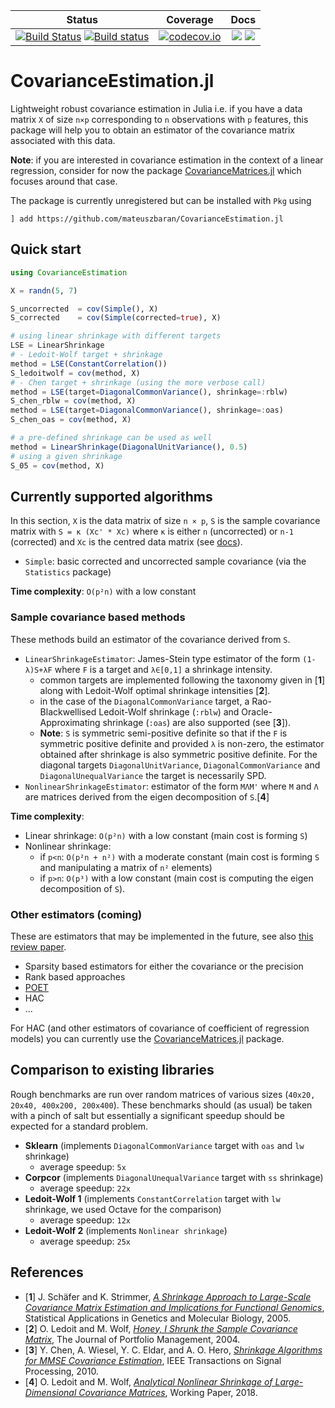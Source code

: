 | Status | Coverage | Docs |
| :----: | :----: | :----: |
| [![Build Status](https://travis-ci.com/mateuszbaran/CovarianceEstimation.jl.svg?branch=master)](https://travis-ci.com/mateuszbaran/CovarianceEstimation.jl) [![Build status](https://ci.appveyor.com/api/projects/status/7riq3mtk8wy6k3yl?svg=true)](https://ci.appveyor.com/project/mateuszbaran/covarianceestimation-jl) | [ ![codecov.io](http://codecov.io/github/mateuszbaran/CovarianceEstimation.jl/coverage.svg?branch=master)](http://codecov.io/github/mateuszbaran/CovarianceEstimation.jl?branch=master) | [![](https://img.shields.io/badge/docs-stable-blue.svg)](https://mateuszbaran.github.io/CovarianceEstimation.jl/stable) [![](https://img.shields.io/badge/docs-dev-blue.svg)](https://mateuszbaran.github.io/CovarianceEstimation.jl/dev) |

# CovarianceEstimation.jl

Lightweight robust covariance estimation in Julia i.e. if you have a data matrix `X` of size `n×p` corresponding to `n` observations with `p` features, this package will help you to obtain an estimator of the covariance matrix associated with this data.

**Note**: if you are interested in covariance estimation in the context of a linear regression, consider for now the package [CovarianceMatrices.jl](https://github.com/gragusa/CovarianceMatrices.jl) which focuses around that case.

The package is currently unregistered but can be installed with `Pkg` using

```julia-repl
] add https://github.com/mateuszbaran/CovarianceEstimation.jl
```

## Quick start

```julia
using CovarianceEstimation

X = randn(5, 7)

S_uncorrected  = cov(Simple(), X)
S_corrected    = cov(Simple(corrected=true), X)

# using linear shrinkage with different targets
LSE = LinearShrinkage
# - Ledoit-Wolf target + shrinkage
method = LSE(ConstantCorrelation())
S_ledoitwolf = cov(method, X)
# - Chen target + shrinkage (using the more verbose call)
method = LSE(target=DiagonalCommonVariance(), shrinkage=:rblw)
S_chen_rblw = cov(method, X)
method = LSE(target=DiagonalCommonVariance(), shrinkage=:oas)
S_chen_oas = cov(method, X)

# a pre-defined shrinkage can be used as well
method = LinearShrinkage(DiagonalUnitVariance(), 0.5)
# using a given shrinkage
S_05 = cov(method, X)
```

## Currently supported algorithms

In this section, `X` is the data matrix of size `n × p`, `S` is the sample covariance matrix with `S = κ (Xc' * Xc)` where `κ` is either `n` (uncorrected) or `n-1` (corrected) and `Xc` is the centred data matrix (see [docs](https://mateuszbaran.github.io/CovarianceEstimation.jl/dev)).

* `Simple`: basic corrected and uncorrected sample covariance (via the `Statistics` package)

**Time complexity**: `O(p²n)` with a low constant

### Sample covariance based methods

These methods build an estimator of the covariance derived from `S`.

* `LinearShrinkageEstimator`: James-Stein type estimator of the form `(1-λ)S+λF` where `F` is a target and `λ∈[0,1]` a shrinkage intensity.
  - common targets are implemented following the taxonomy given in [**1**] along with Ledoit-Wolf optimal shrinkage intensities [**2**].
  - in the case of the `DiagonalCommonVariance` target, a Rao-Blackwellised Ledoit-Wolf shrinkage (`:rblw`) and Oracle-Approximating shrinkage (`:oas`) are also supported (see [**3**]).
  - **Note**: `S` is symmetric semi-positive definite so that if the `F` is symmetric positive definite and provided `λ` is non-zero, the estimator obtained after shrinkage is also symmetric positive definite. For the diagonal targets `DiagonalUnitVariance`, `DiagonalCommonVariance` and `DiagonalUnequalVariance` the target is necessarily SPD.
* `NonlinearShrinkageEstimator`: estimator of the form `MΛM'` where `M` and `Λ` are matrices derived from the eigen decomposition of `S`.[**4**]

**Time complexity**:
- Linear shrinkage: `O(p²n)` with a low constant (main cost is forming `S`)
- Nonlinear shrinkage:
  * if `p<n`: `O(p²n + n²)` with a moderate constant (main cost is forming `S` and manipulating a matrix of `n²` elements)
  * if `p>n`: `O(p³)` with a low constant (main cost is computing the eigen decomposition of `S`).

### Other estimators (coming)

These are estimators that may be implemented in the future, see also [this review  paper](https://arxiv.org/pdf/1504.02995.pdf).

* Sparsity based estimators for either the covariance or the precision
* Rank based approaches
* [POET](https://arxiv.org/pdf/1201.0175.pdf)
* HAC
* ...

For HAC (and other estimators of covariance of coefficient of regression models) you can currently use the [CovarianceMatrices.jl](https://github.com/gragusa/CovarianceMatrices.jl) package.

## Comparison to existing libraries

Rough benchmarks are run over random matrices of various sizes (`40x20, 20x40, 400x200, 200x400`).
These benchmarks should (as usual) be taken with a pinch of salt but essentially a significant speedup should be expected for a standard problem.

* **Sklearn** (implements `DiagonalCommonVariance` target with `oas` and `lw` shrinkage)
  - average speedup: `5x`
* **Corpcor** (implements `DiagonalUnequalVariance` target with `ss` shrinkage)
  - average speedup: `22x`
* **Ledoit-Wolf 1** (implements `ConstantCorrelation` target with `lw` shrinkage, we used Octave for the comparison)
  - average speedup: `12x`
* **Ledoit-Wolf 2** (implements `Nonlinear shrinkage`)
  - average speedup: `25x`


## References

* [**1**] J. Schäfer and K. Strimmer, *[A Shrinkage Approach to Large-Scale Covariance Matrix Estimation and Implications for Functional Genomics](http://strimmerlab.org/publications/journals/shrinkcov2005.pdf)*, Statistical Applications in Genetics and Molecular Biology, 2005.
* [**2**] O. Ledoit and M. Wolf, *[Honey, I Shrunk the Sample Covariance Matrix](http://www.ledoit.net/honey.pdf)*, The Journal of Portfolio Management, 2004.
* [**3**] Y. Chen, A. Wiesel, Y. C. Eldar, and A. O. Hero, *[Shrinkage Algorithms for MMSE Covariance Estimation](https://arxiv.org/pdf/0907.4698.pdf)*, IEEE Transactions on Signal Processing, 2010.
* [**4**] O. Ledoit and M. Wolf, *[Analytical Nonlinear Shrinkage of Large-Dimensional Covariance Matrices](http://www.econ.uzh.ch/static/wp/econwp264.pdf)*, Working Paper, 2018.
